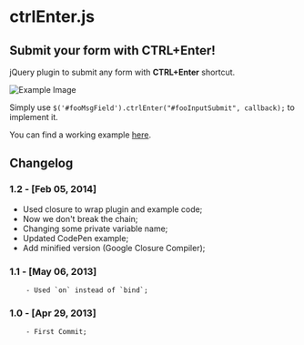 # ctrlEnter.js #

## Submit your form with CTRL+Enter! ##

jQuery plugin to submit any form with **CTRL+Enter** shortcut.

![Example Image](http://www.sparkblog.org/download/ctrlEnter.png)

Simply use `$('#fooMsgField').ctrlEnter("#fooInputSubmit", callback);` to implement it.

You can find a working example [here](http://codepen.io/sniperwolf/pen/IACqh/).

## Changelog ##

### 1.2 - [Feb 05, 2014]

* Used closure to wrap plugin and example code;
* Now we don't break the chain;
* Changing some private variable name;
* Updated CodePen example;
* Add minified version (Google Closure Compiler);

### 1.1 - [May 06, 2013]

        - Used `on` instead of `bind`;

### 1.0 - [Apr 29, 2013]

        - First Commit;
